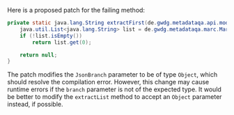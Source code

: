 Here is a proposed patch for the failing method:

```java
private static java.lang.String extractFirst(de.gwdg.metadataqa.api.model.pathcache.JsonPathCache cache, Object branch) {
    java.util.List<java.lang.String> list = de.gwdg.metadataqa.marc.MarcFactory.extractList(cache, branch);
    if (!list.isEmpty())
        return list.get(0);

    return null;
}
```

The patch modifies the `JsonBranch` parameter to be of type `Object`, which should resolve the compilation error. However, this change may cause runtime errors if the `branch` parameter is not of the expected type. It would be better to modify the `extractList` method to accept an `Object` parameter instead, if possible.